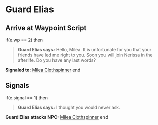 # Guard Elias
## Arrive at Waypoint Script

if(e.wp == 2) then


>**Guard Elias says:** Hello, Milea. It is unfortunate for you that your friends have led me right to you. Soon you will join Nerissa in the afterlife. Do you have any last words?


**Signaled to:**  [Milea Clothspinner](/npc/15118)
end

## Signals

if(e.signal == 1) then


>**Guard Elias says:** I thought you would never ask.


**Guard Elias attacks NPC:**  [Milea Clothspinner](/npc/15118)
end
